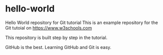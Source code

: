 # hello-world
Hello World repository for Git tutorial
This is an example repository for the Git tutoial on https://www.w3schools.com

This repository is built step by step in the tutorial.

GitHub is the best.
Learning GitHub and Git is easy.
